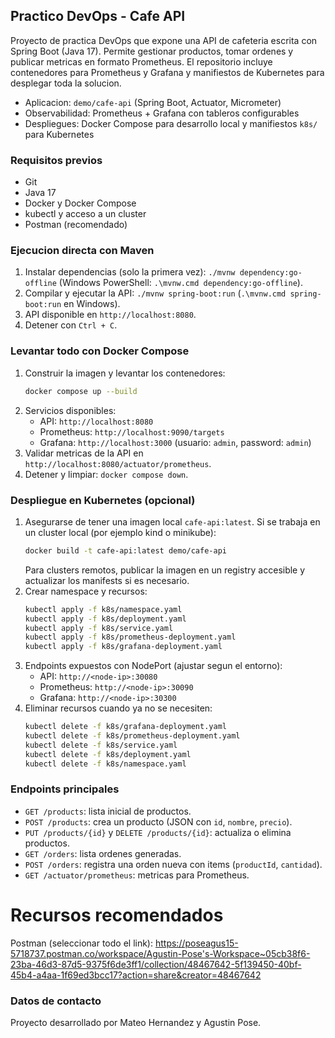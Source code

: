 ## Practico DevOps - Cafe API

Proyecto de practica DevOps que expone una API de cafeteria escrita con Spring Boot (Java 17). Permite gestionar productos, tomar ordenes y publicar metricas en formato Prometheus. El repositorio incluye contenedores para Prometheus y Grafana y manifiestos de Kubernetes para desplegar toda la solucion.

- Aplicacion: `demo/cafe-api` (Spring Boot, Actuator, Micrometer)
- Observabilidad: Prometheus + Grafana con tableros configurables
- Despliegues: Docker Compose para desarrollo local y manifiestos `k8s/` para Kubernetes

### Requisitos previos

- Git
- Java 17
- Docker y Docker Compose
- kubectl y acceso a un cluster
- Postman (recomendado)

### Ejecucion directa con Maven

1. Instalar dependencias (solo la primera vez): `./mvnw dependency:go-offline` (Windows PowerShell: `.\mvnw.cmd dependency:go-offline`).
2. Compilar y ejecutar la API: `./mvnw spring-boot:run` (`.\mvnw.cmd spring-boot:run` en Windows).
3. API disponible en `http://localhost:8080`.
4. Detener con `Ctrl + C`.

### Levantar todo con Docker Compose

1. Construir la imagen y levantar los contenedores:
   ```bash
   docker compose up --build
   ```
2. Servicios disponibles:
   - API: `http://localhost:8080`
   - Prometheus: `http://localhost:9090/targets`
   - Grafana: `http://localhost:3000` (usuario: `admin`, password: `admin`)
3. Validar metricas de la API en `http://localhost:8080/actuator/prometheus`.
4. Detener y limpiar: `docker compose down`.

### Despliegue en Kubernetes (opcional)

1. Asegurarse de tener una imagen local `cafe-api:latest`. Si se trabaja en un cluster local (por ejemplo kind o minikube):
   ```bash
   docker build -t cafe-api:latest demo/cafe-api
   ```
   Para clusters remotos, publicar la imagen en un registry accesible y actualizar los manifests si es necesario.
2. Crear namespace y recursos:
   ```bash
   kubectl apply -f k8s/namespace.yaml
   kubectl apply -f k8s/deployment.yaml
   kubectl apply -f k8s/service.yaml
   kubectl apply -f k8s/prometheus-deployment.yaml
   kubectl apply -f k8s/grafana-deployment.yaml
   ```
3. Endpoints expuestos con NodePort (ajustar segun el entorno):
   - API: `http://<node-ip>:30080`
   - Prometheus: `http://<node-ip>:30090`
   - Grafana: `http://<node-ip>:30300`
4. Eliminar recursos cuando ya no se necesiten:
   ```bash
   kubectl delete -f k8s/grafana-deployment.yaml
   kubectl delete -f k8s/prometheus-deployment.yaml
   kubectl delete -f k8s/service.yaml
   kubectl delete -f k8s/deployment.yaml
   kubectl delete -f k8s/namespace.yaml
   ```

### Endpoints principales

- `GET /products`: lista inicial de productos.
- `POST /products`: crea un producto (JSON con `id`, `nombre`, `precio`).
- `PUT /products/{id}` y `DELETE /products/{id}`: actualiza o elimina productos.
- `GET /orders`: lista ordenes generadas.
- `POST /orders`: registra una orden nueva con items (`productId`, `cantidad`).
- `GET /actuator/prometheus`: metricas para Prometheus.

# Recursos recomendados

Postman (seleccionar todo el link): https://poseagus15-5718737.postman.co/workspace/Agustin-Pose's-Workspace~05cb38f6-23ba-46d3-87d5-9375f6de3ff1/collection/48467642-5f139450-40bf-45b4-a4aa-1f69ed3bcc17?action=share&creator=48467642

### Datos de contacto

Proyecto desarrollado por Mateo Hernandez y Agustin Pose.
